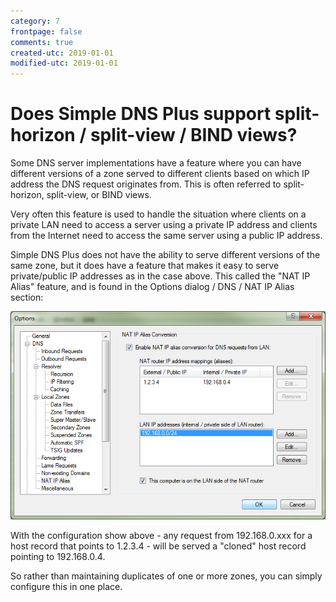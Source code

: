 ```yaml
---
category: 7
frontpage: false
comments: true
created-utc: 2019-01-01
modified-utc: 2019-01-01
---
```

# Does Simple DNS Plus support split-horizon / split-view / BIND views?

Some DNS server implementations have a feature where you can have different versions of a zone served to different clients based on which IP address the DNS request originates from. This is often referred to split-horizon, split-view, or BIND views.

Very often this feature is used to handle the situation where clients on a private LAN need to access a server using a private IP address and clients from the Internet need to access the same server using a public IP address.

Simple DNS Plus does not have the ability to serve different versions of the same zone, but it does have a feature that makes it easy to serve private/public IP addresses as in the case above. This called the "NAT IP Alias" feature, and is found in the Options dialog / DNS / NAT IP Alias section:

![](img/36/1.png)

With the configuration show above - any request from 192.168.0.xxx for a host record that points to 1.2.3.4 - will be served a "cloned" host record pointing to 192.168.0.4.

So rather than maintaining duplicates of one or more zones, you can simply configure this in one place.

